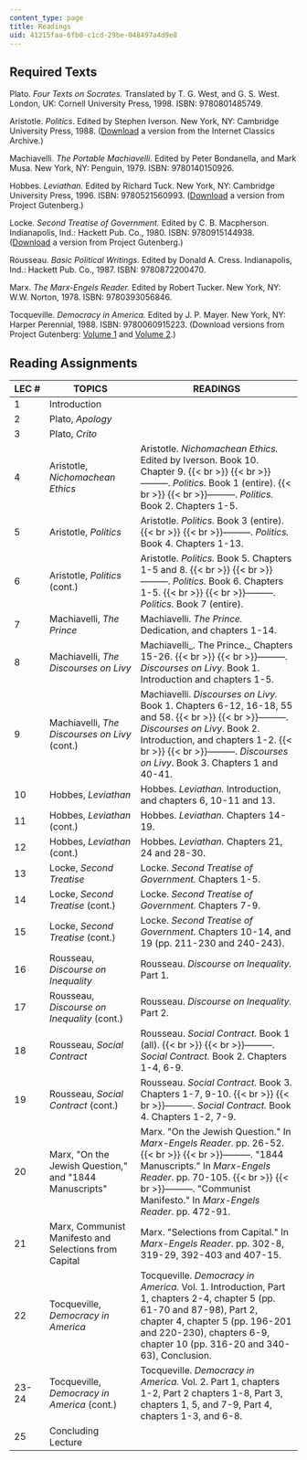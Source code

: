```yaml
---
content_type: page
title: Readings
uid: 41215faa-6fb0-c1cd-29be-048497a4d9e8
---
```


Required Texts
--------------

Plato. _Four Texts on Socrates._ Translated by T. G. West, and G. S. West. London, UK: Cornell University Press, 1998. ISBN: 9780801485749.  
  
Aristotle. _Politics_. Edited by Stephen Iverson. New York, NY: Cambridge University Press, 1988. ([Download](http://classics.mit.edu/Aristotle/politics.html) a version from the Internet Classics Archive.)  
  
Machiavelli. _The Portable Machiavelli._ Edited by Peter Bondanella, and Mark Musa. New York, NY: Penguin, 1979. ISBN: 9780140150926.

Hobbes. _Leviathan._ Edited by Richard Tuck. New York, NY: Cambridge University Press, 1996. ISBN: 9780521560993. ([Download](http://www.gutenberg.org/etext/3207) a version from Project Gutenberg.)

Locke. _Second Treatise of Government._ Edited by C. B. Macpherson. Indianapolis, Ind.: Hackett Pub. Co., 1980. ISBN: 9780915144938. ([Download](http://www.gutenberg.org/etext/7370) a version from Project Gutenberg.)

Rousseau. _Basic Political Writings._ Edited by Donald A. Cress. Indianapolis, Ind.: Hackett Pub. Co., 1987. ISBN: 9780872200470.

Marx. _The Marx-Engels Reader._ Edited by Robert Tucker. New York, NY: W.W. Norton, 1978. ISBN: 9780393056846.

Tocqueville. _Democracy in America._ Edited by J. P. Mayer. New York, NY: Harper Perennial, 1988. ISBN: 9780060915223. (Download versions from Project Gutenberg: [Volume 1](http://www.gutenberg.org/ebooks/815) and [Volume 2](http://www.gutenberg.org/ebooks/816).)

Reading Assignments
-------------------

| LEC # | TOPICS | READINGS |
| --- | --- | --- |
| 1 | Introduction | &nbsp; |
| 2 | Plato, _Apology_ | &nbsp; |
| 3 | Plato, _Crito_ | &nbsp; |
| 4 | Aristotle, _Nichomachean_ _Ethics_ | Aristotle. _Nichomachean Ethics._ Edited by Iverson. Book 10. Chapter 9.  {{< br >}}  {{< br >}}———. _Politics._ Book 1 (entire).  {{< br >}}  {{< br >}}———. _Politics._ Book 2. Chapters 1-5. |
| 5 | Aristotle, _Politics_ | Aristotle. _Politics._ Book 3 (entire).  {{< br >}}  {{< br >}}———. _Politics._ Book 4. Chapters 1-13. |
| 6 | Aristotle, _Politics_ (cont.) | Aristotle. _Politics._ Book 5. Chapters 1-5 and 8.  {{< br >}}  {{< br >}}———. _Politics._ Book 6. Chapters 1-5.  {{< br >}}  {{< br >}}———. _Politics._ Book 7 (entire). |
| 7 | Machiavelli, _The Prince_ | Machiavelli. _The Prince._ Dedication, and chapters 1-14. |
| 8 | Machiavelli, _The Discourses on Livy_ | Machiavelli_. The Prince._ Chapters 15-26.  {{< br >}}  {{< br >}}———. _Discourses on Livy._ Book 1. Introduction and chapters 1-5. |
| 9 | Machiavelli, _The Discourses on Livy_ (cont.) | Machiavelli. _Discourses on Livy._ Book 1. Chapters 6-12, 16-18, 55 and 58.  {{< br >}}  {{< br >}}———. _Discourses on Livy_. Book 2. Introduction, and chapters 1-2.  {{< br >}}  {{< br >}}———. _Discourses on Livy_. Book 3. Chapters 1 and 40-41. |
| 10 | Hobbes, _Leviathan_ | Hobbes. _Leviathan._ Introduction, and chapters 6, 10-11 and 13. |
| 11 | Hobbes, _Leviathan_ (cont.) | Hobbes. _Leviathan._ Chapters 14-19. |
| 12 | Hobbes, _Leviathan_ (cont.) | Hobbes. _Leviathan._ Chapters 21, 24 and 28-30. |
| 13 | Locke, _Second_ _Treatise_ | Locke. _Second Treatise of Government._ Chapters 1-5. |
| 14 | Locke, _Second_ _Treatise_ (cont.) | Locke. _Second Treatise of Government._ Chapters 7-9. |
| 15 | Locke, _Second_ _Treatise_ (cont.) | Locke. _Second Treatise of Government._ Chapters 10-14, and 19 (pp. 211-230 and 240-243). |
| 16 | Rousseau, _Discourse_ _on Inequality_ | Rousseau. _Discourse on Inequality._ Part 1. |
| 17 | Rousseau, _Discourse_ _on Inequality_ (cont.) | Rousseau. _Discourse on Inequality._ Part 2. |
| 18 | Rousseau, _Social_ _Contract_ | Rousseau. _Social Contract._ Book 1 (all).  {{< br >}}  {{< br >}}———. _Social Contract._ Book 2. Chapters 1-4, 6-9. |
| 19 | Rousseau, _Social_ _Contract_ (cont.) | Rousseau. _Social Contract._ Book 3. Chapters 1-7, 9-10.  {{< br >}}  {{< br >}}———. _Social Contract._ Book 4. Chapters 1-2, 7-9. |
| 20 | Marx, "On the Jewish Question," and "1844 Manuscripts" | Marx. "On the Jewish Question." In _Marx-Engels Reader_. pp. 26-52.  {{< br >}}  {{< br >}}———. "1844 Manuscripts." In _Marx-Engels Reader_. pp. 70-105.  {{< br >}}  {{< br >}}———. "Communist Manifesto." In _Marx-Engels Reader_. pp. 472-91. |
| 21 | Marx, Communist Manifesto and Selections from Capital | Marx. "Selections from Capital." In _Marx-Engels Reader_. pp. 302-8, 319-29, 392-403 and 407-15. |
| 22 | Tocqueville, _Democracy in America_ | Tocqueville. _Democracy in America._ Vol. 1. Introduction, Part 1, chapters 2-4, chapter 5 (pp. 61-70 and 87-98), Part 2, chapter 4, chapter 5 (pp. 196-201 and 220-230), chapters 6-9, chapter 10 (pp. 316-20 and 340-63), Conclusion. |
| 23-24 | Tocqueville, _Democracy in America_ (cont.) | Tocqueville. _Democracy in America._ Vol. 2. Part 1, chapters 1-2, Part 2 chapters 1-8, Part 3, chapters 1, 5, and 7-9, Part 4, chapters 1-3, and 6-8. |
| 25 | Concluding Lecture |